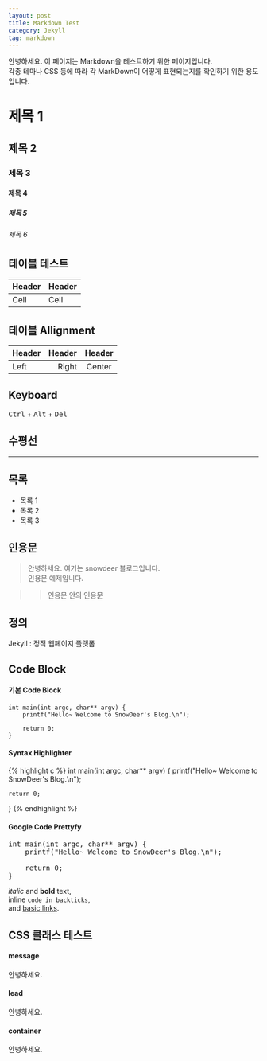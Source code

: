 ```yaml
---
layout: post
title: Markdown Test
category: Jekyll
tag: markdown
---
```


안녕하세요. 이 페이지는 Markdown을 테스트하기 위한 페이지입니다.  
각종 테마나 CSS 등에 따라 각 MarkDown이 어떻게 표현되는지를 확인하기 위한 용도입니다.


# 제목 1

## 제목 2

### 제목 3

#### 제목 4

##### 제목 5

###### 제목 6


## 테이블 테스트

Header | Header
------ | ------
Cell   | Cell  


## 테이블 Allignment

Header | Header | Header
:----- | -----: | :----:
Left   | Right  | Center


## Keyboard

<kbd class="dark-keys">Ctrl</kbd> + <kbd>Alt</kbd> + <kbd>Del</kbd>


## 수평선

---


## 목록

* 목록 1
* 목록 2
* 목록 3


## 인용문

> 안녕하세요. 여기는 snowdeer 블로그입니다.  
인용문 예제입니다.

> > 인용문 안의 인용문


## 정의

Jekyll
: 정적 웹페이지 플랫폼


## Code Block

#### 기본 Code Block

~~~
int main(int argc, char** argv) {
    printf("Hello~ Welcome to SnowDeer's Blog.\n");
  
    return 0;
}
~~~

#### Syntax Highlighter

{% highlight c %}
int main(int argc, char** argv) {
    printf("Hello~ Welcome to SnowDeer's Blog.\n");
  
    return 0;
}
{% endhighlight %}


#### Google Code Prettyfy

<pre class="prettyprint">
int main(int argc, char** argv) {
    printf("Hello~ Welcome to SnowDeer's Blog.\n");
  
    return 0;
}
</pre>



_italic_ and **bold** text,  
inline `code in backticks`,  
and [basic links](http://snowdeer.github.io).



## CSS 클래스 테스트

#### message

<p class="message">	
안녕하세요.
</p>

#### lead

<p class="lead">	
안녕하세요.
</p>

#### container

<p class="container">	
안녕하세요.
</p>
